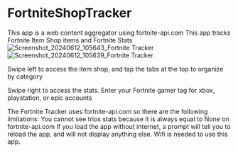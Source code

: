 # FortniteShopTracker
 This app is a web content aggregator using fortnite-api.com
 This app tracks Fortnite Item Shop items and Fortnite Stats
![Screenshot_20240612_105643_Fortnite Tracker](https://github.com/MagicalPlayGames/FortniteShopTracker/assets/62050440/cc9adae6-965b-4029-8c57-27ed4acea1d4)
![Screenshot_20240612_105639_Fortnite Tracker](https://github.com/MagicalPlayGames/FortniteShopTracker/assets/62050440/81d79604-44d3-494d-ad67-48efcb05a88a)

Swipe left to access the item shop, and tap the tabs at the top to organize by category

Swipe right to access the stats. Enter your Fortnite gamer tag for xbox, playstation, or epic accounts

The Fortnite Tracker uses fortnite-api.com so there are the following limitations:
You cannot see trios stats because it is always equal to None on fortnite-api.com
If you load the app without internet, a prompt will tell you to reload the app, and will not display anything else.
Wifi is needed to use this app.

